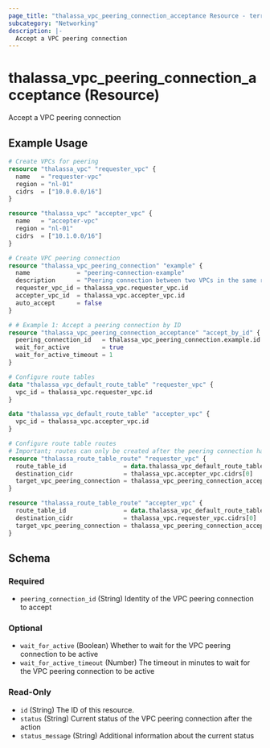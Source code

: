```yaml
---
page_title: "thalassa_vpc_peering_connection_acceptance Resource - terraform-provider-thalassa"
subcategory: "Networking"
description: |-
  Accept a VPC peering connection
---
```


# thalassa_vpc_peering_connection_acceptance (Resource)

Accept a VPC peering connection

## Example Usage

```terraform
# Create VPCs for peering
resource "thalassa_vpc" "requester_vpc" {
  name   = "requester-vpc"
  region = "nl-01"
  cidrs  = ["10.0.0.0/16"]
}

resource "thalassa_vpc" "accepter_vpc" {
  name   = "accepter-vpc"
  region = "nl-01"
  cidrs  = ["10.1.0.0/16"]
}

# Create VPC peering connection
resource "thalassa_vpc_peering_connection" "example" {
  name             = "peering-connection-example"
  description      = "Peering connection between two VPCs in the same region"
  requester_vpc_id = thalassa_vpc.requester_vpc.id
  accepter_vpc_id  = thalassa_vpc.accepter_vpc.id
  auto_accept      = false
}

# # Example 1: Accept a peering connection by ID
resource "thalassa_vpc_peering_connection_acceptance" "accept_by_id" {
  peering_connection_id   = thalassa_vpc_peering_connection.example.id
  wait_for_active         = true
  wait_for_active_timeout = 1
}

# Configure route tables
data "thalassa_vpc_default_route_table" "requester_vpc" {
  vpc_id = thalassa_vpc.requester_vpc.id
}

data "thalassa_vpc_default_route_table" "accepter_vpc" {
  vpc_id = thalassa_vpc.accepter_vpc.id
}

# Configure route table routes
# Important; routes can only be created after the peering connection has been accepted and has become active
resource "thalassa_route_table_route" "requester_vpc" {
  route_table_id                = data.thalassa_vpc_default_route_table.requester_vpc.id
  destination_cidr              = thalassa_vpc.accepter_vpc.cidrs[0]
  target_vpc_peering_connection = thalassa_vpc_peering_connection_acceptance.accept_by_id.peering_connection_id
}

resource "thalassa_route_table_route" "accepter_vpc" {
  route_table_id                = data.thalassa_vpc_default_route_table.accepter_vpc.id
  destination_cidr              = thalassa_vpc.requester_vpc.cidrs[0]
  target_vpc_peering_connection = thalassa_vpc_peering_connection_acceptance.accept_by_id.peering_connection_id
}
```
<!-- schema generated by tfplugindocs -->
## Schema

### Required

- `peering_connection_id` (String) Identity of the VPC peering connection to accept

### Optional

- `wait_for_active` (Boolean) Whether to wait for the VPC peering connection to be active
- `wait_for_active_timeout` (Number) The timeout in minutes to wait for the VPC peering connection to be active

### Read-Only

- `id` (String) The ID of this resource.
- `status` (String) Current status of the VPC peering connection after the action
- `status_message` (String) Additional information about the current status


